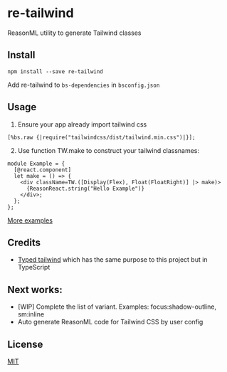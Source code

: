 # re-tailwind
ReasonML utility to generate Tailwind classes

## Install

```
npm install --save re-tailwind
```

Add re-tailwind to `bs-dependencies` in `bsconfig.json`

## Usage

1. Ensure your app already import tailwind css

```
[%bs.raw {|require("tailwindcss/dist/tailwind.min.css")|}];
```

2. Use function TW.make to construct your tailwind classnames:

```
module Example = {
  [@react.component]
  let make = () => {
    <div className=TW.([Display(Flex), Float(FloatRight)] |> make)>
      {ReasonReact.string("Hello Example")}
    </div>;
  };
};

```

[More examples](../blob/examples)

## Credits
- [Typed tailwind](https://github.com/dvkndn/typed-tailwind) which has the same purpose to this project but in TypeScript

## Next works:
- [WIP] Complete the list of variant. Examples: focus:shadow-outline, sm:inline
- Auto generate ReasonML code for Tailwind CSS by user config

## License
[MIT](https://choosealicense.com/licenses/mit)
